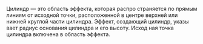 Цилиндр — это область эффекта, которая распро страняется по прямым линиям от исходной точки, расположенной в центре верхней или нижней круглой части цилиндра. Эффект, создающий цилиндр, указы вает радиус основания цилиндра и его высоту. Исход ная точка цилиндра включена в область эффекта.